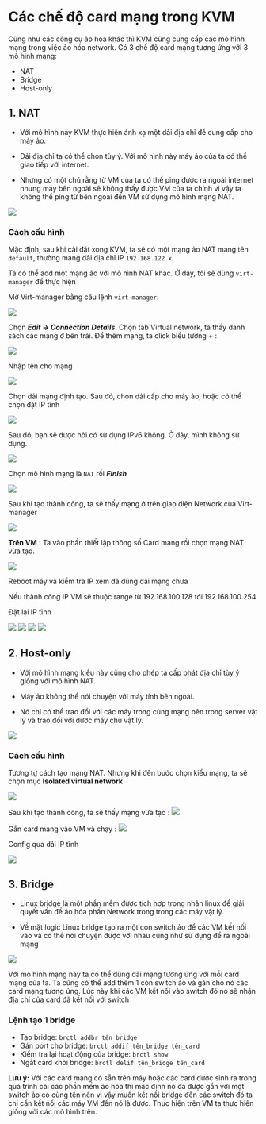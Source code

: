 # Các chế độ card mạng trong KVM
Cũng như các công cụ ảo hóa khác thì KVM cũng cung cấp các mô hình mạng trong việc ảo hóa network. Có 3 chế độ card mạng tương ứng với 3 mô hình mạng:
- NAT
- Bridge
- Host-only

## 1. NAT
- Với mô hình này KVM thực hiện ánh xạ một dải địa chỉ để cung cấp cho máy ảo. 

- Dải địa chỉ ta có thể chọn tùy ý. Với mô hình này máy ảo của ta có thể giao tiếp với internet. 

- Nhưng có một chú rằng từ VM của ta có thể ping được ra ngoài internet nhưng máy bên ngoài sẽ không thấy được VM của ta chính vì vậy ta không thể ping từ bên ngoài đến VM sử dụng mô hình mạng NAT.

<img src ="..\imgs\Screenshot_26.png">

### Cách cấu hình
Mặc định, sau khi cài đặt xong KVM,  ta sẽ có một mạng ảo NAT mang tên `default`, thường mang dải địa chỉ IP `192.168.122.x`.

Ta có thể add một mạng ảo với mô hình NAT khác. Ở đây, tôi sẽ dùng `virt-manager` để thực hiện

Mở Virt-manager bằng câu lệnh `virt-manager`:

<img src = "..\imgs\Screenshot_27.png">

Chọn ***Edit -> Connection Details***. Chọn tab Virtual network, ta thấy danh sách các mạng ở bên trái. Để thêm mạng, ta click biểu tưởng + :

<img src = "..\imgs\Screenshot_28.png">

Nhập tên cho mạng

<img src = "..\imgs\Screenshot_29.png">

Chọn dải mạng định tạo. Sau đó, chọn dải cấp cho máy ảo, hoặc có thể chọn đặt IP tĩnh

<img src ="..\imgs\Screenshot_30.png">

Sau đó, bạn sẽ được hỏi có sử dụng IPv6 không. Ở đây, mình không sử dụng.

<img src = "..\imgs\Screenshot_31.png">

Chọn mô hình mạng là `NAT` rồi ***Finish***

<img src ="..\imgs\Screenshot_32.png">

Sau khi tạo thành công, ta sẽ thấy mạng ở trên giao diện Network của Virt-manager

<img src= "..\imgs\Screenshot_33.png">


**Trên VM** : Ta vào phần thiết lập thông số Card mạng rồi chọn mạng NAT vừa tạo.

<img src = "..\imgs\Screenshot_34.png">

Reboot máy và kiểm tra IP xem đã đúng dải mạng chưa

Nếu thành công IP VM sẽ thuộc range từ 192.168.100.128 tới 192.168.100.254

Đặt lại IP tĩnh 

<img src = "..\imgs\Screenshot_35.png">

<img src = "..\imgs\Screenshot_36.png">

<img src = "..\imgs\Screenshot_37.png">

<img src = "..\imgs\Screenshot_38.png">



## 2. Host-only
- Với mô hình mạng kiểu này cũng cho phép ta cấp phát địa chỉ tùy ý giống với mô hình NAT. 

- Máy ảo không thể nói chuyện với máy tính bên ngoài.

- Nó chỉ có thể trao đổi với các máy trong cùng mạng bên trong server vật lý và trao đổi với đươc máy chủ vật lý.

<img src ="..\imgs\Screenshot_39.png">

### Cách cấu hình
Tương tự cách tạo mạng NAT. Nhưng khi đến bước chọn kiểu mạng, ta sẽ chọn mục **Isolated virtual network**

<img src= "..\imgs\Screenshot_44.png">

Sau khi tạo thành công, ta sẽ thấy mạng vừa tạo :
<img src = "..\imgs\Screenshot_48.png">

Gắn card mạng vào VM và chạy :
<img src= "..\imgs\Screenshot_45.png">

Config qua dải IP tĩnh

<img src= "..\imgs\Screenshot_46.png">

## 3. Bridge
- Linux bridge là một phần mềm được tích hợp trong nhân linux để giải quyết vấn đề ảo hóa phần Network trong trong các máy vật lý. 

- Về mặt logic Linux bridge tạo ra một con switch ảo để các VM kết nối vào và có thể nói chuyện được với nhau cũng như sử dụng để ra ngoài mạng

<img src = "..\imgs\Screenshot_47.png">

Với mô hình mạng này ta có thể dùng dải mạng tương ứng với mỗi card mạng của ta. Ta cũng có thể add thêm 1 còn switch ảo và gán cho nó các card mạng tương ứng. Lúc này khi các VM kết nối vào switch đó nó sẽ nhận địa chỉ của card đã kết nối với switch

### Lệnh tạo 1 bridge
- Tạo bridge: `brctl addbr tên_bridge`
- Gán port cho bridge: `brctl addif tên_bridge tên_card`
- Kiểm tra lại hoạt động của bridge: `brctl show`
- Ngắt card khỏi bridge: `brctl delif tên_bridge tên_card`

**Lưu ý:** Với các card mạng có sẵn trên máy hoặc các card được sinh ra trong quá trình cài các phần mềm ảo hóa thì mặc định nó đã được gắn với một switch ảo có cùng tên nên vì vậy muốn kết nối bridge đến các switch đó ta chỉ cần kết nối các máy VM đến nó là được. Thực hiện trên VM ta thực hiện giống với các mô hình trên.